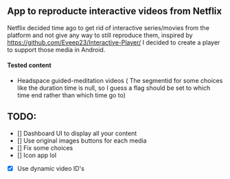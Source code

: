 ## App to reproducte interactive videos from Netflix
Netflix decided time ago to get rid of interactive series/movies from the platform and not give any way to still reproduce them, inspired by
https://github.com/Eveep23/Interactive-Player/  I decided to create a player to support those media in Android.

#### Tested content
- Headspace guided-meditation videos ( The segmentid for some choices like the duration time is null, so I guess a flag should be set to which time end rather than which time go to)  

## TODO:
- [] Dashboard UI to display all your content
- [] Use original images buttons for each media
- [] Fix some choices
- [] Icon app lol
- [x] Use dynamic video ID's